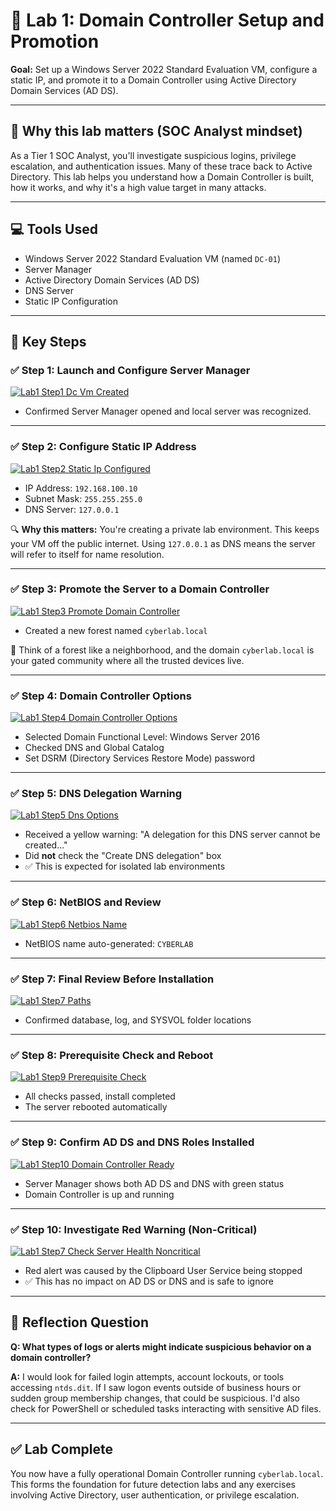 # 🧪 Lab 1: Domain Controller Setup and Promotion

**Goal:** Set up a Windows Server 2022 Standard Evaluation VM, configure a static IP, and promote it to a Domain Controller using Active Directory Domain Services (AD DS).

---

## 🧠 Why this lab matters (SOC Analyst mindset)

As a Tier 1 SOC Analyst, you'll investigate suspicious logins, privilege escalation, and authentication issues. Many of these trace back to Active Directory. This lab helps you understand how a Domain Controller is built, how it works, and why it's a high value target in many attacks.

---

## 💻 Tools Used

- Windows Server 2022 Standard Evaluation VM (named `DC-01`)
- Server Manager
- Active Directory Domain Services (AD DS)
- DNS Server
- Static IP Configuration

---

## 🔧 Key Steps

### ✅ Step 1: Launch and Configure Server Manager

[![Lab1 Step1 Dc Vm Created](./lab1_step1_dc_vm_created.png)](./lab1_step1_dc_vm_created.png)


- Confirmed Server Manager opened and local server was recognized.

---

### ✅ Step 2: Configure Static IP Address

[![Lab1 Step2 Static Ip Configured](./lab1_step2_static_ip_configured.png)](./lab1_step2_static_ip_configured.png)


- IP Address: `192.168.100.10`  
- Subnet Mask: `255.255.255.0`  
- DNS Server: `127.0.0.1`

🔍 **Why this matters:** You're creating a private lab environment. This keeps your VM off the public internet. Using `127.0.0.1` as DNS means the server will refer to itself for name resolution.

---

### ✅ Step 3: Promote the Server to a Domain Controller

[![Lab1 Step3 Promote Domain Controller](./lab1_step3_promote_domain_controller.png)](./lab1_step3_promote_domain_controller.png)


- Created a new forest named `cyberlab.local`

🧵 Think of a forest like a neighborhood, and the domain `cyberlab.local` is your gated community where all the trusted devices live.

---

### ✅ Step 4: Domain Controller Options

[![Lab1 Step4 Domain Controller Options](./lab1_step4_domain_controller_options.png)](./lab1_step4_domain_controller_options.png)

- Selected Domain Functional Level: Windows Server 2016  
- Checked DNS and Global Catalog  
- Set DSRM (Directory Services Restore Mode) password

---

### ✅ Step 5: DNS Delegation Warning

[![Lab1 Step5 Dns Options](./lab1_step5_dns_options.png)](./lab1_step5_dns_options.png)


- Received a yellow warning: "A delegation for this DNS server cannot be created..."
- Did **not** check the "Create DNS delegation" box  
- ✅ This is expected for isolated lab environments

---

### ✅ Step 6: NetBIOS and Review

[![Lab1 Step6 Netbios Name](./lab1_step6_netbios_name.png)](./lab1_step6_netbios_name.png)

- NetBIOS name auto-generated: `CYBERLAB`

---

### ✅ Step 7: Final Review Before Installation

[![Lab1 Step7 Paths](./lab1_step7_paths.png)](./lab1_step7_paths.png)

- Confirmed database, log, and SYSVOL folder locations

---

### ✅ Step 8: Prerequisite Check and Reboot

[![Lab1 Step9 Prerequisite Check](./lab1_step9_prerequisite_check.png)](./lab1_step9_prerequisite_check.png)

- All checks passed, install completed  
- The server rebooted automatically

---

### ✅ Step 9: Confirm AD DS and DNS Roles Installed

[![Lab1 Step10 Domain Controller Ready](./lab1_step10_domain_controller_ready.png)](./lab1_step10_domain_controller_ready.png)

- Server Manager shows both AD DS and DNS with green status  
- Domain Controller is up and running

---

### ✅ Step 10: Investigate Red Warning (Non-Critical)

[![Lab1 Step7 Check Server Health Noncritical](./lab1_step7_check_server_health_noncritical_service_stopped.png)](./lab1_step7_check_server_health_noncritical_service_stopped.png)

- Red alert was caused by the Clipboard User Service being stopped  
- ✅ This has no impact on AD DS or DNS and is safe to ignore

---

## 🔮 Reflection Question

**Q: What types of logs or alerts might indicate suspicious behavior on a domain controller?**

**A:** I would look for failed login attempts, account lockouts, or tools accessing `ntds.dit`. If I saw logon events outside of business hours or sudden group membership changes, that could be suspicious. I'd also check for PowerShell or scheduled tasks interacting with sensitive AD files.

---

## ✅ Lab Complete

You now have a fully operational Domain Controller running `cyberlab.local`. This forms the foundation for future detection labs and any exercises involving Active Directory, user authentication, or privilege escalation.

